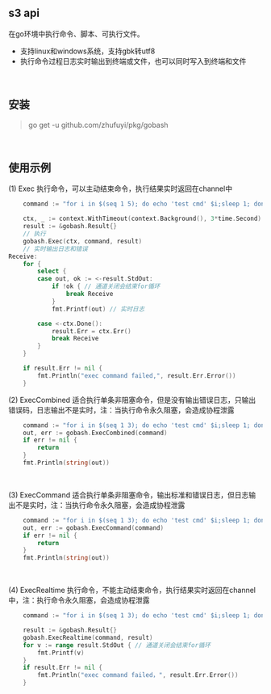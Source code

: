 ## s3 api

在go环境中执行命令、脚本、可执行文件。

- 支持linux和windows系统，支持gbk转utf8
- 执行命令过程日志实时输出到终端或文件，也可以同时写入到终端和文件

<br>

## 安装

> go get -u github.com/zhufuyi/pkg/gobash

<br>

## 使用示例

(1) Exec 执行命令，可以主动结束命令，执行结果实时返回在channel中

```go
	command := "for i in $(seq 1 5); do echo 'test cmd' $i;sleep 1; done"

	ctx, _ := context.WithTimeout(context.Background(), 3*time.Second) // 超时控制
	result := &gobash.Result{}
	// 执行
	gobash.Exec(ctx, command, result)
	// 实时输出日志和错误
Receive:
	for {
		select {
		case out, ok := <-result.StdOut:
			if !ok { // 通道关闭会结束for循环
				break Receive
			}
			fmt.Printf(out) // 实时日志

		case <-ctx.Done():
			result.Err = ctx.Err()
			break Receive
		}
	}

	if result.Err != nil {
		fmt.Println("exec command failed,", result.Err.Error())
	}
```

(2) ExecCombined 适合执行单条非阻塞命令，但是没有输出错误日志，只输出错误码，日志输出不是实时，注：当执行命令永久阻塞，会造成协程泄露

```go
    command := "for i in $(seq 1 3); do echo 'test cmd' $i;sleep 1; done"
    out, err := gobash.ExecCombined(command)
    if err != nil {
        return
    }
    fmt.Println(string(out))
```

<br>

(3) ExecCommand 适合执行单条非阻塞命令，输出标准和错误日志，但日志输出不是实时，注：当执行命令永久阻塞，会造成协程泄露

```go
    command := "for i in $(seq 1 3); do echo 'test cmd' $i;sleep 1; done"
    out, err := gobash.ExecCommand(command)
    if err != nil {
        return
    }
    fmt.Println(string(out))
```

<br>

(4) ExecRealtime 执行命令，不能主动结束命令，执行结果实时返回在channel中，注：执行命令永久阻塞，会造成协程泄露

```go
	command := "for i in $(seq 1 3); do echo 'test cmd' $i;sleep 1; done"

	result := &gobash.Result{}
	gobash.ExecRealtime(command, result)
	for v := range result.StdOut { // 通道关闭会结束for循环
		fmt.Printf(v)
	}
	if result.Err != nil {
		fmt.Println("exec command failed，", result.Err.Error())
	}
```